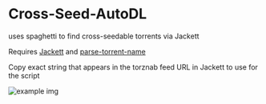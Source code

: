 # Cross-Seed-AutoDL
uses spaghetti to find cross-seedable torrents via Jackett

Requires [Jackett](https://github.com/Jackett/Jackett) and [parse-torrent-name](https://github.com/divijbindlish/parse-torrent-name)

Copy exact string that appears in the torznab feed URL in Jackett to use for the script

![example img](https://i.ibb.co/8YdNh5v/image.png)
